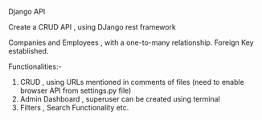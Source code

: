 Django API

Create a CRUD API , using DJango rest framework

Companies and Employees , with a one-to-many relationship.
Foreign Key established.

Functionalities:-

1. CRUD , using URLs mentioned in comments of files (need to enable browser API from settings.py file)
2. Admin Dashboard , superuser can be created using terminal
3. Filters , Search Functionality etc. 
